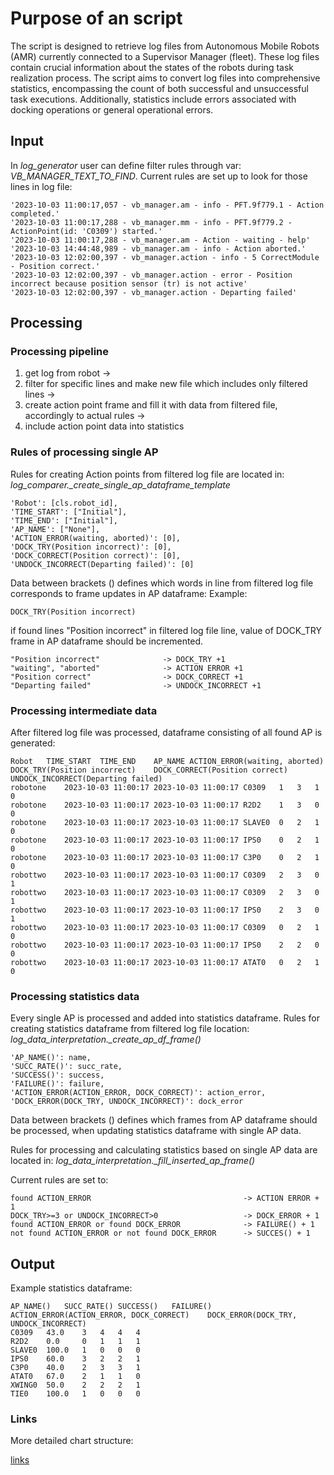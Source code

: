 # Purpose of an script

The script is designed to retrieve log files from Autonomous Mobile Robots (AMR) currently connected to a Supervisor Manager (fleet). 
These log files contain crucial information about the states of the robots during task realization process.
The script aims to convert log files into comprehensive statistics, encompassing the count of both successful and unsuccessful task executions. Additionally, statistics include errors associated with docking operations or general operational errors.

## Input

In *log_generator* user can define filter rules through var: *VB_MANAGER_TEXT_TO_FIND*.
Current rules are set up to look for those lines in log file:

    '2023-10-03 11:00:17,057 - vb_manager.am - info - PFT.9f779.1 - Action completed.'
    '2023-10-03 11:00:17,288 - vb_manager.mm - info - PFT.9f779.2 - ActionPoint(id: 'C0309') started.'
    '2023-10-03 11:00:17,288 - vb_manager.am - Action - waiting - help'
    '2023-10-03 14:44:48,989 - vb_manager.am - info - Action aborted.'
    '2023-10-03 12:02:00,397 - vb_manager.action - info - 5 CorrectModule - Position correct.'
    '2023-10-03 12:02:00,397 - vb_manager.action - error - Position incorrect because position sensor (tr) is not active'
    '2023-10-03 12:02:00,397 - vb_manager.action - Departing failed'

## Processing

### Processing pipeline

1. get log from robot -> 
2. filter for specific lines and make new file which includes only filtered lines -> 
3. create action point frame and fill it with data from filtered file, accordingly to actual rules ->
4. include action point data into statistics

### Rules of processing single AP

Rules for creating Action points from filtered log file are located in:
*log_comparer._create_single_ap_dataframe_template*

    'Robot': [cls.robot_id],
    'TIME_START': ["Initial"],
    'TIME_END': ["Initial"],
    'AP_NAME': ["None"],
    'ACTION_ERROR(waiting, aborted)': [0],
    'DOCK_TRY(Position incorrect)': [0],
    'DOCK_CORRECT(Position correct)': [0],
    'UNDOCK_INCORRECT(Departing failed)': [0]

Data between brackets () defines which words in line from filtered log file corresponds to frame updates in AP dataframe:
Example:

    DOCK_TRY(Position incorrect)

if found lines "Position incorrect" in filtered log file line, value of DOCK_TRY frame in AP dataframe should be incremented.

    "Position incorrect" 			  -> DOCK_TRY +1
    "waiting", "aborted" 			  -> ACTION ERROR +1
    "Position correct" 			      -> DOCK_CORRECT +1
    "Departing failed" 			      -> UNDOCK_INCORRECT +1

### Processing intermediate data 

After filtered log file was processed, dataframe consisting of all found AP is generated:

    Robot	TIME_START	TIME_END	AP_NAME	ACTION_ERROR(waiting, aborted)	DOCK_TRY(Position incorrect)	DOCK_CORRECT(Position correct)	UNDOCK_INCORRECT(Departing failed)
    robotone	2023-10-03 11:00:17	2023-10-03 11:00:17	C0309	1	3	1	0
    robotone	2023-10-03 11:00:17	2023-10-03 11:00:17	R2D2	1	3	0	0
    robotone	2023-10-03 11:00:17	2023-10-03 11:00:17	SLAVE0	0	2	1	0
    robotone	2023-10-03 11:00:17	2023-10-03 11:00:17	IPS0	0	2	1	0
    robotone	2023-10-03 11:00:17	2023-10-03 11:00:17	C3P0	0	2	1	0
    robottwo	2023-10-03 11:00:17	2023-10-03 11:00:17	C0309	2	3	0	1
    robottwo	2023-10-03 11:00:17	2023-10-03 11:00:17	C0309	2	3	0	1
    robottwo	2023-10-03 11:00:17	2023-10-03 11:00:17	IPS0	2	3	0	1
    robottwo	2023-10-03 11:00:17	2023-10-03 11:00:17	C0309	0	2	1	0
    robottwo	2023-10-03 11:00:17	2023-10-03 11:00:17	IPS0	2	2	0	0
    robottwo	2023-10-03 11:00:17	2023-10-03 11:00:17	ATAT0	0	2	1	0

### Processing statistics data

Every single AP is processed and added into statistics dataframe.
Rules for creating statistics dataframe from filtered log file location:
*log_data_interpretation._create_ap_df_frame()*

    'AP_NAME()': name,
    'SUCC_RATE()': succ_rate,
    'SUCCESS()': success,
    'FAILURE()': failure,
    'ACTION_ERROR(ACTION_ERROR, DOCK_CORRECT)': action_error,
    'DOCK_ERROR(DOCK_TRY, UNDOCK_INCORRECT)': dock_error

Data between brackets () defines which frames from AP dataframe should be processed, when updating
statistics dataframe with single AP data.

Rules for processing and calculating statistics based on single AP data are located in:
*log_data_interpretation._fill_inserted_ap_frame()*

Current rules are set to:

    found ACTION_ERROR 	  	                            -> ACTION ERROR + 1
    DOCK_TRY>=3 or UNDOCK_INCORRECT>0 	                -> DOCK_ERROR + 1
    found ACTION_ERROR or found DOCK_ERROR              -> FAILURE() + 1
    not found ACTION_ERROR or not found DOCK_ERROR      -> SUCCES() + 1

## Output

Example statistics dataframe:

    AP_NAME()	SUCC_RATE()	SUCCESS()	FAILURE()	ACTION_ERROR(ACTION_ERROR, DOCK_CORRECT)	DOCK_ERROR(DOCK_TRY, UNDOCK_INCORRECT)
    C0309	43.0	3	4	4	4
    R2D2	0.0	    0	1	1	1
    SLAVE0	100.0	1	0	0	0
    IPS0	60.0	3	2	2	1
    C3P0	40.0	2	3	3	1
    ATAT0	67.0	2	1	1	0
    XWING0	50.0	2	2	2	1
    TIE0	100.0	1	0	0	0

### Links

More detailed chart structure:

[links](https://fotografiaartyzmi01.atlassian.net/wiki/spaces/BLS/pages/14745602/Struktura+Bsst-log-sim-test)
